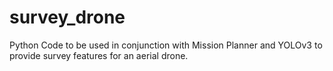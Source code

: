 # survey_drone
Python Code to be used in conjunction with Mission Planner and YOLOv3 to provide survey features for an aerial drone.
